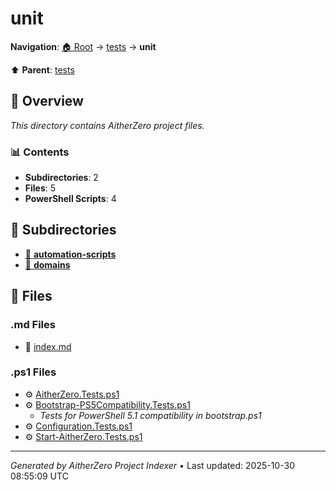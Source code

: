 # unit

**Navigation**: [🏠 Root](../../index.md) → [tests](../index.md) → **unit**

⬆️ **Parent**: [tests](../index.md)

## 📖 Overview

*This directory contains AitherZero project files.*

### 📊 Contents

- **Subdirectories**: 2
- **Files**: 5
- **PowerShell Scripts**: 4

## 📁 Subdirectories

- [📂 **automation-scripts**](./automation-scripts/index.md)
- [📂 **domains**](./domains/index.md)

## 📄 Files

### .md Files

- 📝 [index.md](./index.md)

### .ps1 Files

- ⚙️ [AitherZero.Tests.ps1](./AitherZero.Tests.ps1)
- ⚙️ [Bootstrap-PS5Compatibility.Tests.ps1](./Bootstrap-PS5Compatibility.Tests.ps1)
  - *Tests for PowerShell 5.1 compatibility in bootstrap.ps1*
- ⚙️ [Configuration.Tests.ps1](./Configuration.Tests.ps1)
- ⚙️ [Start-AitherZero.Tests.ps1](./Start-AitherZero.Tests.ps1)

---

*Generated by AitherZero Project Indexer* • Last updated: 2025-10-30 08:55:09 UTC

